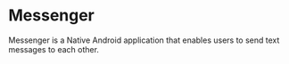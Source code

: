 # Messenger
Messenger is a Native Android application that enables users to send text messages to each other. 
